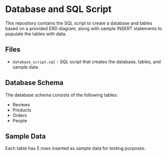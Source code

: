 # Database and SQL Script

This repository contains the SQL script to create a database and tables based on a provided ERD diagram, along with sample INSERT statements to populate the tables with data.

## Files

- `database_script.sql` - SQL script that creates the database, tables, and sample data

## Database Schema

The database schema consists of the following tables:

- Reviews
- Products 
- Orders
- People

## Sample Data 

Each table has 5 rows inserted as sample data for testing purposes.
